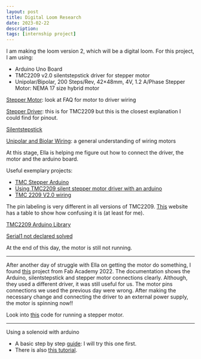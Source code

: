 ```yaml
---
layout: post
title: Digital Loom Research
date: 2023-02-22
description: 
tags: [internship project]
---
```


I am making the loom version 2, which will be a digital loom. For this project, I am using:

- Arduino Uno Board
- TMC2209 v2.0 silentstepstick driver for stepper motor
- Unipolar/Bipolar, 200 Steps/Rev, 42×48mm, 4V, 1.2 A/Phase Stepper Motor: NEMA 17 size hybrid motor

[Stepper Motor](https://www.pololu.com/product/1200/resources): look at FAQ for motor to driver wiring

[Stepper Driver](https://learn.watterott.com/silentstepstick/pinconfig/tmc2209/): this is for TMC2209 but this is the closest explanation I could find for pinout.

[Silentstepstick](https://www.trinamic.com/support/eval-kits/details/silentstepstick/)

[Unipolar and Biolar Wiring](https://blog.orientalmotor.com/wiring-basics-unipolar-vs-bipolar#:~:text=The%20main%20difference%20between%20%22unipolar,becomes%20a%20bipolar%2Dseries%20connection.): a general understanding of wiring motors

At this stage, Ella is helping me figure out how to connect the driver, the motor and the arduino board.

Useful exemplary projects:

- [TMC Stepper Arduino](https://forum.arduino.cc/t/tmcstepper-arduino-tmc2209/956036)
- [Using TMC2209 silent stepper motor driver with an arduino](https://forum.arduino.cc/t/using-a-tmc2209-silent-stepper-motor-driver-with-an-arduino/666992/21)
- [TMC 2209 V2.0 wiring](https://forum.arduino.cc/t/tmc-2209-v2-0-verkabelung/1063991)

The pin labeling is very different in all versions of TMC2209. [This](https://www.pialasse.com/2020/05/tmc2209-v3-0-upgrade-for-i3-mega/) website has a table to show how confusing it is (at least for me).

[TMC2209 Arduino Library](https://www.arduinolibraries.info/libraries/tmc2209)

[Serial1 not declared solved](https://forum.arduino.cc/t/serial1-was-not-declared-in-this-scope/606144)

At the end of this day, the motor is still not running.

<hr>

After another day of struggle with Ella on getting the motor do something, I found [this](https://fabacademy.org/2022/labs/kannai/Instruction/tips/stepper_TMC2208/) project from Fab Academy 2022. The documentation shows the Arduino, silentstepstick and stepper motor connections clearly. Although, they used a different driver, it was still useful for us. The motor pins connections we used the previous day were wrong. After making the necessary change and connecting the driver to an external power supply, the motor is spinning now!!

Look into [this](https://forum.arduino.cc/t/simple-stepper-program/268292) code for running a stepper motor.


<hr>

Using a solenoid with arduino

- A basic step by step [guide](https://bc-robotics.com/tutorials/controlling-a-solenoid-valve-with-arduino/): I will try this one first.
- There is also [this tutorial](https://core-electronics.com.au/guides/solenoid-control-with-arduino/).